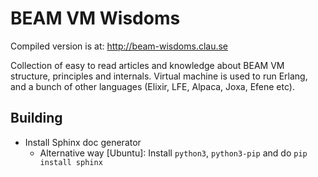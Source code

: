 # BEAM VM Wisdoms

Compiled version is at: http://beam-wisdoms.clau.se

Collection of easy to read articles and knowledge about BEAM VM structure,
principles and internals. Virtual machine is used to run Erlang, and a bunch
of other languages (Elixir, LFE, Alpaca, Joxa, Efene etc).

## Building

* Install Sphinx doc generator
    * Alternative way [Ubuntu]: Install `python3`, `python3-pip` and do `pip install sphinx`